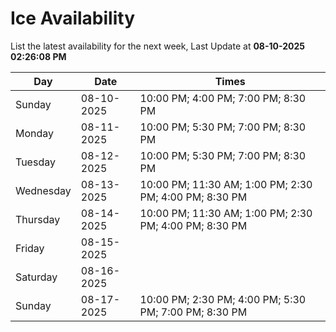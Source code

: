 # Ice Availability

List the latest availability for the next week, Last Update at **08-10-2025 02:26:08 PM**

| Day         | Date        | Times       |
| ----------- | ----------- | ----------- |
|Sunday|08-10-2025|10:00 PM; 4:00 PM; 7:00 PM; 8:30 PM|
|Monday|08-11-2025|10:00 PM; 5:30 PM; 7:00 PM; 8:30 PM|
|Tuesday|08-12-2025|10:00 PM; 5:30 PM; 7:00 PM; 8:30 PM|
|Wednesday|08-13-2025|10:00 PM; 11:30 AM; 1:00 PM; 2:30 PM; 4:00 PM; 8:30 PM|
|Thursday|08-14-2025|10:00 PM; 11:30 AM; 1:00 PM; 2:30 PM; 4:00 PM; 8:30 PM|
|Friday|08-15-2025||
|Saturday|08-16-2025||
|Sunday|08-17-2025|10:00 PM; 2:30 PM; 4:00 PM; 5:30 PM; 7:00 PM; 8:30 PM|
